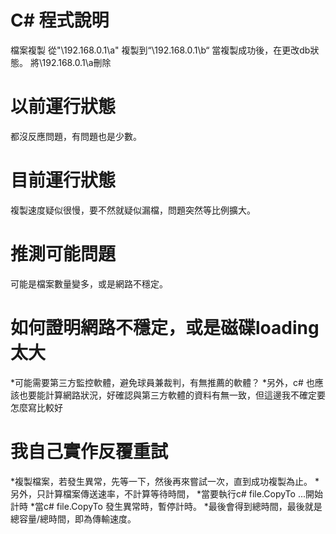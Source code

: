 # C# 程式說明

檔案複製
從"\\192.168.0.1\a"
複製到“\\192.168.0.1\b“
當複製成功後，在更改db狀態。
將\\192.168.0.1\a刪除

# 以前運行狀態

都沒反應問題，有問題也是少數。


# 目前運行狀態

複製速度疑似很慢，要不然就疑似漏檔，問題突然等比例擴大。


# 推測可能問題

可能是檔案數量變多，或是網路不穩定。


# 如何證明網路不穩定，或是磁碟loading太大

*可能需要第三方監控軟體，避免球員兼裁判，有無推薦的軟體？
*另外，c# 也應該也要能計算網路狀況，好確認與第三方軟體的資料有無一致，但這邊我不確定要怎麼寫比較好

# 我自己實作反覆重試

*複製檔案，若發生異常，先等一下，然後再來嘗試一次，直到成功複製為止。
*另外，只計算檔案傳送速率，不計算等待時間，
  *當要執行c# file.CopyTo ...開始計時
  *當c# file.CopyTo 發生異常時，暫停計時。
  *最後會得到總時間，最後就是總容量/總時間，即為傳輸速度。


  

